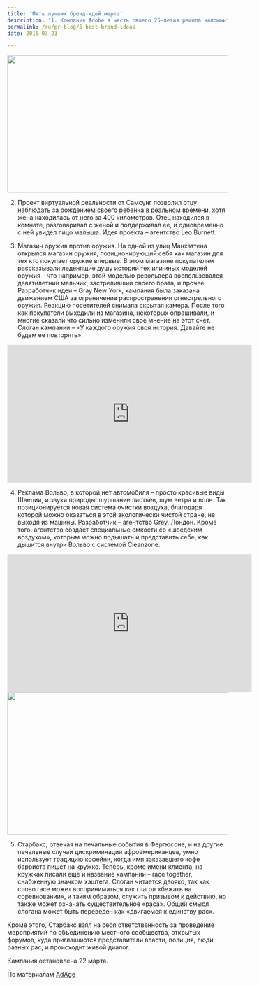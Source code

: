 ```yaml
---
title: 'Пять лучших бренд-идей марта'
description: '1. Компания Adobe в честь своего 25-летия решила напомнить всем о том, что такое Photoshop 1.0. Все познается в сравнении! Профессионалы фотошопа были ошарашены-  кто-то вообще не видел именно этой ранней версии, кто-то в ней не работал. Они сняли много смешных туториалов, о том как работать в программе редактирования изображений, в которой нет слоев, нет отмены больше чем одного действия…'
permalink: /ru/pr-blog/5-best-brand-ideas
date: 2015-03-23

---
```


<img src="{{ site.assets }}/upload/birth16n-2-web.jpg" alt="" class="post__img" width="580" height="314">

2.	Проект виртуальной реальности от Самсунг позволил отцу наблюдать за рождением  своего ребенка в реальном времени, хотя жена находилась от него за 400 километров. Отец находился в комнате, разговаривал с женой и поддерживал ее, и одновременно с ней увидел лицо малыша. Идея проекта – агентство Leo Burnett.

3.	Магазин оружия против оружия. На одной из улиц Манхэттена открылся магазин оружия, позиционирующий себя как магазин для тех кто покупает оружие впервые. В этом магазине покупателям рассказывали леденящие душу истории тех или иных моделей оружия – что например, этой моделью револьвера воспользовался девятилетний мальчик, застреливший своего брата, и прочее. Разработчик идеи – Gray New York, кампания была заказана движением США за ограничение распространения огнестрельного оружия. Реакцию посетителей снимала скрытая камера. После того как покупатели выходили из магазина, некоторых опрашивали, и многие сказали что сильно изменили свое мнение на этот счет. Слоган кампании – «У каждого оружия своя история. Давайте не будем ее повторять».

<iframe width="560" height="315" src="https://www.youtube.com/embed/1nAfWfF4TjM" frameborder="0" allowfullscreen></iframe>

4.	Реклама Вольво, в которой нет автомобиля – просто красивые виды Швеции, и звуки природы: шуршание листьев, шум ветра и волн. Так позиционируется новая система очистки воздуха, благодаря которой можно оказаться в этой экологически чистой стране, не выходя из машины. Разработчик – агентство Grey, Лондон. Кроме того, агентство создает специальные емкости со «шведским воздухом», которым можно подышать и представить себе, как дышится внутри Вольво с системой Cleanzone.

<iframe width="560" height="315" src="https://www.youtube.com/embed/YdRIairhY6k" frameborder="0" allowfullscreen></iframe>

<img src="{{ site.assets }}/upload/starbucks-race-together-640.gif__640x360_q85_crop.jpg" alt="" class="post__img" width="580" height="326">

5.	Старбакс, отвечая на печальные события в Фергюсоне, и на другие печальные случаи дискриминации афроамериканцев, умно использует традицию кофейни, когда имя заказавшего кофе барриста пишет на кружке. Теперь, кроме имени клиента, на кружках писали еще и название кампании – race together, снабженную значком хэштега. Слоган читается двояко, так как слово race может восприниматься как глагол «бежать на соревновании», и таким образом, служить призывом к действию, но также может означать существительное «раса». Общий смысл  слогана может быть переведен как «двигаемся к единству рас».

Кроме этого, Старбакс взял на себя ответственность за проведение мероприятий по объединению местного сообщества, открытых форумов, куда приглашаются представители власти, полиция, люди разных рас, и происходит живой диалог.

Кампания остановлена 22 марта.

По материалам <a href="http://adage.com/article/top-5-most-creative-ads/creativity-top-5-brand-ideas-week/297715/">AdAge</a>

